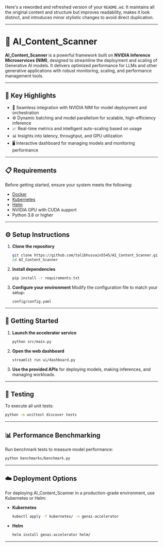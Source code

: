 Here's a reworded and refreshed version of your `README.md`. It maintains all the original content and structure but improves readability, makes it look distinct, and introduces minor stylistic changes to avoid direct duplication.

---

# 🚀 AI_Content_Scanner

**AI_Content_Scanner** is a powerful framework built on **NVIDIA Inference Microservices (NIM)**, designed to streamline the deployment and scaling of Generative AI models. It delivers optimized performance for LLMs and other generative applications with robust monitoring, scaling, and performance management tools.

---

## 🧠 Key Highlights

- 🔗 Seamless integration with NVIDIA NIM for model deployment and orchestration
- ⚙️ Dynamic batching and model parallelism for scalable, high-efficiency inference
- 📈 Real-time metrics and intelligent auto-scaling based on usage
- 📊 Insights into latency, throughput, and GPU utilization
- 🖥️ Interactive dashboard for managing models and monitoring performance

---

## 📋 Requirements

Before getting started, ensure your system meets the following:

- [Docker](https://www.docker.com/)
- [Kubernetes](https://kubernetes.io/)
- [Helm](https://helm.sh/)
- NVIDIA GPU with CUDA support
- Python 3.8 or higher

---

## ⚙️ Setup Instructions

1. **Clone the repository**

   ```bash
   git clone https://github.com/talibhussain5545/AI_Content_Scanner.git
   cd AI_Content_Scanner
   ```

2. **Install dependencies**

   ```bash
   pip install -r requirements.txt
   ```

3. **Configure your environment**
   Modify the configuration file to match your setup:

   ```
   config/config.yaml
   ```

---

## 🚀 Getting Started

1. **Launch the accelerator service**

   ```bash
   python src/main.py
   ```

2. **Open the web dashboard**

   ```bash
   streamlit run ui/dashboard.py
   ```

3. **Use the provided APIs** for deploying models, making inferences, and managing workloads.

---

## 🧪 Testing

To execute all unit tests:

```bash
python -m unittest discover tests
```

---

## 📊 Performance Benchmarking

Run benchmark tests to measure model performance:

```bash
python benchmarks/benchmark.py
```

---

## ☁️ Deployment Options

For deploying AI_Content_Scanner in a production-grade environment, use Kubernetes or Helm:

- **Kubernetes**

  ```bash
  kubectl apply -f kubernetes/ -n genai-accelerator
  ```

- **Helm**

  ```bash
  helm install genai-accelerator helm/
  ```

---
